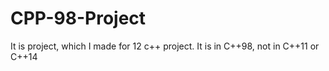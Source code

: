 # CPP-98-Project
It is project, which I made for 12 c++ project.
It is in C++98, not in C++11 or C++14
